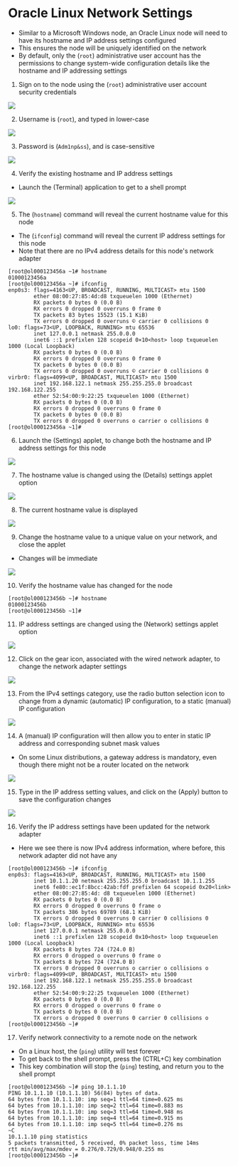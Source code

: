 # Oracle Linux Network Settings

- Similar to a Microsoft Windows node, an Oracle Linux node will need to have
  its hostname and IP address settings configured
- This ensures the node will be uniquely identified on the network
- By default, only the (`root`) administrative user account has the permissions
  to change system-wide configuration details like the hostname and IP
  addressing settings

1. Sign on to the node using the (`root`) administrative user account security
   credentials

![](../../images/5/4.img-1.webp)

2. Username is (`root`), and typed in lower-case

![](../../images/5/4.img-2.webp)

3. Password is (`Adm1np&ss`), and is case-sensitive

![](../../images/5/4.img-3.webp)

4. Verify the existing hostname and IP address settings

- Launch the (Terminal) application to get to a shell prompt

![](../../images/5/4.img-4.webp)

5. The (`hostname`) command will reveal the current hostname value for this node

- The (`ifconfig`) command will reveal the current IP address settings for this
  node
- Note that there are no IPv4 address details for this node's network adapter

```console
[root@ol000123456a ~1# hostname
01000123456a
[root@ol000123456a ~]# ifconfig
enp0s3: flags=4163<UP, BROADCAST, RUNNING, MULTICAST> mtu 1500
        ether 08:00:27:85:4d:d8 txqueuelen 1000 (Ethernet)
        RX packets 0 bytes 0 (0.0 B)
        RX errors 0 dropped 0 overruns 0 frame 0
        TX packets 83 bytes 15523 (15.1 KiB)
        TX errors 0 dropped 0 overruns © carrier 0 collisions 0
lo0: flags=73<UP, LOOPBACK, RUNNING> mtu 65536
        inet 127.0.0.1 netmask 255.0.0.0
        inet6 ::1 prefixlen 128 scopeid 0×10<host> loop txqueuelen 1000 (Local Loopback)
        RX packets 0 bytes 0 (0.0 B)
        RX errors 0 dropped 0 overruns 0 frame 0
        TX packets 0 bytes 0 (0.0 B)
        TX errors 0 dropped 0 overruns © carrier 0 collisions 0
virbr0: flags=4099<UP, BROADCAST, MULTICAST> mtu 1500
        inet 192.168.122.1 netmask 255.255.255.0 broadcast 192.168.122.255
        ether 52:54:00:9:22:25 txqueuelen 1000 (Ethernet)
        RX packets 0 bytes 0 (0.0 B)
        RX errors 0 dropped 0 overruns 0 frame 0
        TX packets 0 bytes 0 (0.0 B)
        TX errors 0 dropped 0 overruns o carrier o collisions 0
[root@ol000123456a ~1]#
```

6. Launch the (Settings) applet, to change both the hostname and IP address
   settings for this node

![](../../images/5/4.img-6.webp)

7. The hostname value is changed using the (Details) settings applet option

![](../../images/5/4.img-7.webp)

8. The current hostname value is displayed

![](../../images/5/4.img-8.webp)

9. Change the hostname value to a unique value on your network, and close the
   applet

- Changes will be immediate

![](../../images/5/4.img-9.webp)

10. Verify the hostname value has changed for the node

```console
[root@ol000123456b ~]# hostname
01000123456b
[root@ol000123456b ~1]#
```

11. IP address settings are changed using the (Network) settings applet option

![](../../images/5/4.img-11.webp)

12. Click on the gear icon, associated with the wired network adapter, to change
    the network adapter settings

![](../../images/5/4.img-12.webp)

13. From the IPv4 settings category, use the radio button selection icon to
    change from a dynamic (automatic) IP configuration, to a static (manual) IP
    configuration

![](../../images/5/4.img-13.webp)

14. A (manual) IP configuration will then allow you to enter in static IP
    address and corresponding subnet mask values

- On some Linux distributions, a gateway address is mandatory, even though there
  might not be a router located on the network

![](../../images/5/4.img-14.webp)

15. Type in the IP address setting values, and click on the (Apply) button to
    save the configuration changes

![](../../images/5/4.img-15.webp)

16. Verify the IP address settings have been updated for the network adapter

- Here we see there is now IPv4 address information, where before, this network
  adapter did not have any

```console
[root@ol000123456b ~]# ifconfig
enp0s3: flags=4163<UP, BROADCAST, RUNNING, MULTICAST> mtu 1500
        inet 10.1.1.20 netmask 255.255.255.0 broadcast 10.1.1.255
        inet6 fe80::ec1f:8bcc:42ab:fdf prefixlen 64 scopeid 0x20<link>
        ether 08:00:27:85:4d: d8 txqueuelen 1000 (Ethernet)
        RX packets 0 bytes 0 (0.0 B)
        RX errors 0 dropped 0 overruns 0 frame o
        TX packets 386 bytes 69789 (68.1 KiB)
        TX errors O dropped 0 overruns 0 carrier 0 collisions 0
lo0: flags=73<UP, LOOPBACK, RUNNING> mtu 65536
        inet 127.0.0.1 netmask 255.0.0.0
        inet6 ::1 prefixlen 128 scopeid 0x10<host> loop txqueuelen 1000 (Local Loopback)
        RX packets 8 bytes 724 (724.0 B)
        RX errors 0 dropped o overruns 0 frame o
        TX packets 8 bytes 724 (724.0 B)
        TX errors 0 dropped 0 overruns o carrier o collisions o
virbr0: flags=4099<UP, BROADCAST, MULTICAST> mtu 1500
        inet 192.168.122.1 netmask 255.255.255.0 broadcast 192.168.122.255
        ether 52:54:00:9:22:25 txqueuelen 1000 (Ethernet)
        RX packets 0 bytes 0 (0.0 B)
        RX errors 0 dropped o overruns 0 frame o
        TX packets O bytes 0 (0.0 B)
        TX errors o dropped 0 overruns 0 carrier 0 collisions o
[root@ol000123456b ~]#
```

17. Verify network connectivity to a remote node on the network

- On a Linux host, the (`ping`) utility will test forever
- To get back to the shell prompt, press the (CTRL+C) key combination
- This key combination will stop the (`ping`) testing, and return you to the
  shell prompt

```console
[root@ol000123456b ~]# ping 10.1.1.10
PING 10.1.1.10 (10.1.1.10) 56(84) bytes of data.
64 bytes from 10.1.1.10: imp seq=1 ttl=64 time=0.625 ms
64 bytes from 10.1.1.10: imp seq=2 ttl=64 time=0.883 ms
64 bytes from 10.1.1.10: imp seq=3 ttl=64 time=0.948 ms
64 bytes from 10.1.1.10: imp seq=4 ttl=64 time=0.915 ms
64 bytes from 10.1.1.10: imp seq=5 ttl=64 time=0.276 ms
~C
10.1.1.10 ping statistics
5 packets transmitted, 5 received, 0% packet loss, time 14ms
rtt min/avg/max/mdev = 0.276/0.729/0.948/0.255 ms
[root@ol000123456b ~]#
```
